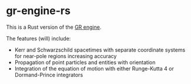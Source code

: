 # gr-engine-rs

This is a Rust version of the [GR engine](https://github.com/fizyk20/gr-engine).

The features (will) include:
- Kerr and Schwarzschild spacetimes with separate coordinate systems for near-pole regions increasing accuracy
- Propagation of point particles and entities with orientation
- Integration of the equation of motion with either Runge-Kutta 4 or Dormand-Prince integrators